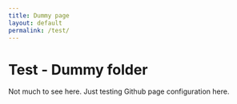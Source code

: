 ```yaml
---
title: Dummy page
layout: default
permalink: /test/
---
```


# Test - Dummy folder

Not much to see here. Just testing Github page configuration here.
